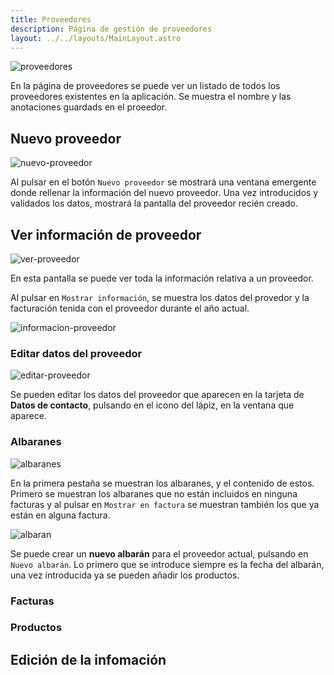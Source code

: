 ```yaml
---
title: Proveedores
description: Página de gestión de proveedores
layout: ../../layouts/MainLayout.astro
---
```


<img src="/assets/02-proveedores.png" alt="proveedores">

En la página de proveedores se puede ver un listado de todos los proveedores existentes en la aplicación. Se muestra el nombre y las anotaciones guardads en el proeedor.

## Nuevo proveedor
<img src="/assets/02-nuevo-proveedor.png" alt="nuevo-proveedor">

Al pulsar en el botón `Nuevo proveedor` se mostrará una ventana emergente donde rellenar la información del nuevo proveedor. Una vez introducidos y validados los datos, mostrará la pantalla del proveedor recién creado.

## Ver información de proveedor
<img src="/assets/proveedores/ver-proveedor.png" alt="ver-proveedor" loading="lazy">

En esta pantalla se puede ver toda la información relativa a un proveedor.

Al pulsar en `Mostrar información`, se muestra los datos del provedor y la facturación tenida con el proveedor durante el año actual.

<img src="/assets/proveedores/informacion-proveedor.png" alt="informacion-proveedor" loading="lazy">

### Editar datos del proveedor

<img src="/assets/proveedores/editar-proveedor.png" alt="editar-proveedor" loading="lazy">

Se pueden editar los datos del proveedor que aparecen en la tarjeta de **Datos de contacto**, pulsando en el icono del lápiz, en la ventana que aparece.

### Albaranes
<img src="/assets/proveedores/albaranes.png" alt="albaranes" loading="lazy">

En la primera pestaña se muestran los albaranes, y el contenido de estos. Primero se muestran los albaranes que no están incluidos en ninguna facturas y al pulsar en `Mostrar en factura` se muestran también los que ya están en alguna factura.

<img src="/assets/proveedores/ver-albaran.png" alt="albaran" loading="lazy">

Se puede crear un **nuevo albarán** para el proveedor actual, pulsando en `Nuevo albarán`. Lo primero que se introduce siempre es la fecha del albarán, una vez introducida ya se pueden añadir los productos.



### Facturas

### Productos

## Edición de la infomación

